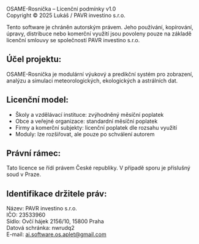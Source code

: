 OSAME-Rosnička – Licenční podmínky v1.0  
Copyright © 2025 Lukáš / PAVR investino s.r.o.

Tento software je chráněn autorským právem. Jeho používání, kopírování, úpravy, distribuce nebo komerční využití jsou povoleny pouze na základě licenční smlouvy se společností PAVR investino s.r.o.

## Účel projektu:
OSAME-Rosnička je modulární výukový a predikční systém pro zobrazení, analýzu a simulaci meteorologických, ekologických a astrálních dat.

## Licenční model:
- Školy a vzdělávací instituce: zvýhodněný měsíční poplatek
- Obce a veřejné organizace: standardní měsíční poplatek
- Firmy a komerční subjekty: licenční poplatek dle rozsahu využití
- Moduly: lze rozšiřovat, ale pouze po schválení autorem

## Právní rámec:
Tato licence se řídí právem České republiky. V případě sporu je příslušný soud v Praze.

## Identifikace držitele práv:
Název: PAVR investino s.r.o.  
IČO: 23533960  
Sídlo: Ovčí hájek 2156/10, 15800 Praha  
Datová schránka: nwrudq2  
E-mail: ai.software.os.aplet@gmail.com
